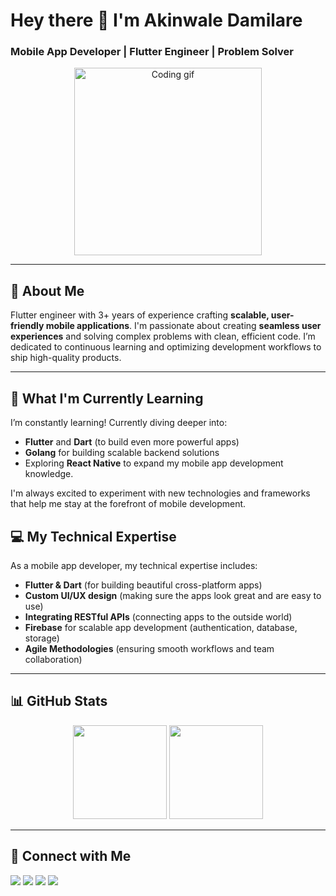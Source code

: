 <h1 align="start">Hey there 👋 I'm Akinwale Damilare</h1>
<h3 align="start">Mobile App Developer | Flutter Engineer | Problem Solver</h3>

<p align="center">
  <img src="https://media.giphy.com/media/SWoSkN6DxTszqIKEqv/giphy.gif" width="300" alt="Coding gif"/>
</p>

---

## 🚀 About Me
Flutter engineer with 3+ years of experience crafting **scalable, user-friendly mobile applications**. I'm passionate about creating **seamless user experiences** and solving complex problems with clean, efficient code. I’m dedicated to continuous learning and optimizing development workflows to ship high-quality products.

---

## 🧠 What I'm Currently Learning
I’m constantly learning! Currently diving deeper into:
- **Flutter** and **Dart** (to build even more powerful apps)
- **Golang** for building scalable backend solutions
- Exploring **React Native** to expand my mobile app development knowledge.

I'm always excited to experiment with new technologies and frameworks that help me stay at the forefront of mobile development.

## 💻 My Technical Expertise
As a mobile app developer, my technical expertise includes:
- **Flutter & Dart** (for building beautiful cross-platform apps)
- **Custom UI/UX design** (making sure the apps look great and are easy to use)
- **Integrating RESTful APIs** (connecting apps to the outside world)
- **Firebase** for scalable app development (authentication, database, storage)
- **Agile Methodologies** (ensuring smooth workflows and team collaboration)

---

## 📊 GitHub Stats

<p align="center">
  <img src="https://github-readme-stats-sable-one-33.vercel.app/api?username=damilare-d&show_icons=true&theme=radical" height="150"/>
  <img src="https://github-readme-stats-sable-one-33.vercel.app/api/top-langs/?username=damilare-d&layout=compact&theme=radical" height="150"/>
</p>

---

## 🔗 Connect with Me

<p>
  <a href="https://twitter.com/akinwaledamila7"><img src="https://img.shields.io/badge/Twitter-blue?style=for-the-badge&logo=twitter" /></a>
  <a href="https://hashnode.com/@damilared"><img src="https://img.shields.io/badge/Hashnode-2962FF?style=for-the-badge&logo=hashnode&logoColor=white" /></a>
  <a href="https://medium.com/@damilareakinwale0"><img src="https://img.shields.io/badge/Medium-12100E?style=for-the-badge&logo=medium&logoColor=white" /></a>
  <a href="https://github.com/damilare-d"><img src="https://img.shields.io/badge/GitHub-black?style=for-the-badge&logo=github&logoColor=white" /></a>
</p>
